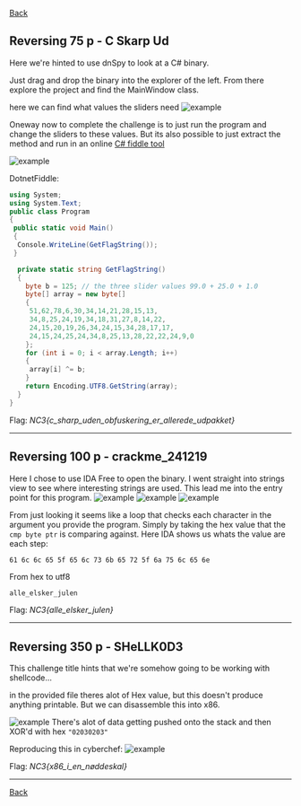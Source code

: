 [Back](README.md)

## Reversing 75 p - C Skarp Ud

Here we're hinted to use dnSpy to look at a C# binary.

Just drag and drop the binary into the explorer of the left. From there explore the project and find the MainWindow class.

here we can find what values the sliders need
![example](images/reversing/csharpthreeslidervalues.png)

Oneway now to complete the challenge is to just run the program and change the sliders to these values.
But its also possible to just extract the method and run in an online [C# fiddle tool](https://dotnetfiddle.net/)

![example](images/reversing/csharpgetflag.png)

DotnetFiddle:

```c#
using System;
using System.Text;		
public class Program
{
 public static void Main()
 {
  Console.WriteLine(GetFlagString());
 }

  private static string GetFlagString()
  {
    byte b = 125; // the three slider values 99.0 + 25.0 + 1.0
    byte[] array = new byte[]
    {
     51,62,78,6,30,34,14,21,28,15,13,
     34,8,25,24,19,34,18,31,27,8,14,22,
     24,15,20,19,26,34,24,15,34,28,17,17,
     24,15,24,25,24,34,8,25,13,28,22,22,24,9,0
    };
    for (int i = 0; i < array.Length; i++)
    {
     array[i] ^= b;
    }
    return Encoding.UTF8.GetString(array);
  }
}
```

Flag: *NC3{c_sharp_uden_obfuskering_er_allerede_udpakket}*

---

## Reversing 100 p - crackme_241219

Here I chose to use IDA Free to open the binary. I went straight into strings view to see where interesting strings are used. This lead me into the entry point for this program.
![example](images/reversing/241220191.png)
![example](images/reversing/241220192.png)
![example](images/reversing/241220193.png)

From just looking it seems like a loop that checks each character in the argument you provide the program.
Simply by taking the hex value that the `cmp byte ptr` is comparing against. Here IDA shows us whats the value are each step:

```hex
61 6c 6c 65 5f 65 6c 73 6b 65 72 5f 6a 75 6c 65 6e
```

From hex to utf8

```html
alle_elsker_julen
```

Flag: *NC3{alle_elsker_julen}*

---

## Reversing 350 p - SHeLLK0D3

This challenge title hints that we're somehow going to be working with shellcode...

in the provided file theres alot of Hex value, but this doesn't produce anything printable. But we can disassemble this into x86.

![example](images/reversing/shellkod1.png)
There's alot of data getting pushed onto the stack and then XOR'd with hex `"02030203"`

Reproducing this in cyberchef:
![example](images/reversing/shellkod2.png)

Flag: *NC3{x86_i_en_nøddeskal}*

---

[Back](README.md)
